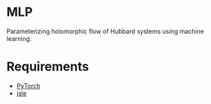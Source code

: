 # MLP
Parameterizing holomorphic flow of Hubbard systems using machine learning.


# Requirements

* [PyTorch](https://pytorch.org/)
* [isle](https://github.com/evanberkowitz/isle)
